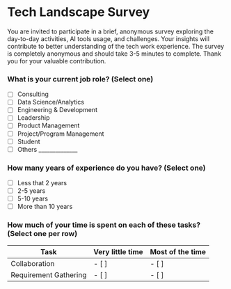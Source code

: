 # Tech Landscape Survey

You are invited to participate in a brief, anonymous survey exploring the day-to-day activities, AI tools usage, and challenges. Your insights will contribute to better understanding of the tech work experience. The survey is completely anonymous and should take 3-5 minutes to complete. Thank you for your valuable contribution.

### What is your current job role? (Select one)
- [ ] Consulting
- [ ] Data Science/Analytics
- [ ] Engineering & Development
- [ ] Leadership
- [ ] Product Management
- [ ] Project/Program Management
- [ ] Student
- [ ] Others ______________

### How many years of experience do you have? (Select one)
- [ ] Less that 2 years
- [ ] 2-5 years
- [ ] 5-10 years
- [ ] More than 10 years

### How much of your time is spent on each of these tasks? (Select one per row)
| Task | Very little time | Most of the time |
| ----------- | ----------- | ----------- |
| Collaboration | - [ ] | - [ ] |
| Requirement Gathering | - [ ] | - [ ] |
